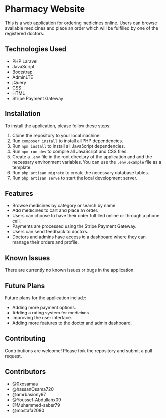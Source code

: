 
# Pharmacy Website

This is a web application for ordering medicines online. Users can browse available medicines and place an order which will be fulfilled by one of the registered doctors.

## Technologies Used

- PHP Laravel
- JavaScript
- Bootstrap
- AdminLTE
- jQuery
- CSS
- HTML
- Stripe Payment Gateway

## Installation

To install the application, please follow these steps:

1. Clone the repository to your local machine.
2. Run `composer install` to install all PHP dependencies.
3. Run `npm install` to install all JavaScript dependencies.
4. Run `npm run dev` to compile all JavaScript and CSS files.
5. Create a `.env` file in the root directory of the application and add the necessary environment variables. You can use the `.env.example` file as a template.
6. Run `php artisan migrate` to create the necessary database tables.
7. Run `php artisan serve` to start the local development server.

## Features

- Browse medicines by category or search by name.
- Add medicines to cart and place an order.
- Users can choose to have their order fulfilled online or through a phone call.
- Payments are processed using the Stripe Payment Gateway.
- Users can send feedback to doctors.
- Doctors and admins have access to a dashboard where they can manage their orders and profile.

## Known Issues

There are currently no known issues or bugs in the application.

## Future Plans

Future plans for the application include:

- Adding more payment options.
- Adding a rating system for medicines.
- Improving the user interface.
- Adding more features to the doctor and admin dashboard.

## Contributing

Contributions are welcome! Please fork the repository and submit a pull request.

## Contributors
- @0xosamaa
- @hassanOsama720
- @amrbasiony97
- @Youssef-Abdullahx09
- @Muhammed-saber79
- @mostafa2080

